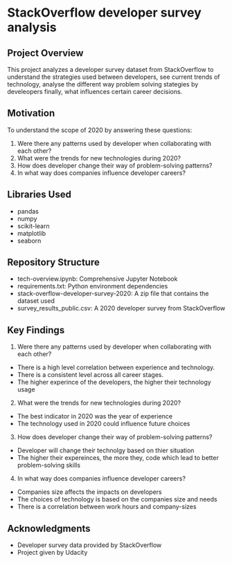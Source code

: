 # StackOverflow developer survey analysis
## Project Overview
This project analyzes a developer survey dataset from StackOverflow to understand the strategies used between developers, see current trends of technology, analyse the different way problem solving stategies by develeopers finally, what influences certain career decisions.

## Motivation
To understand the scope of 2020 by answering these questions:
1. Were there any patterns used by developer when collaborating with each other?
2. What were the trends for new technologies during 2020?
3. How does developer change their way of problem-solving patterns?
4. In what way does companies influence developer careers?

## Libraries Used
* pandas
* numpy
* scikit-learn
* matplotlib
* seaborn

## Repository Structure
* tech-overview.ipynb: Comprehensive Jupyter Notebook
* requirements.txt: Python environment dependencies
* stack-overflow-developer-survey-2020: A zip file that contains the dataset used
* survey_results_public.csv: A 2020 developer survey from StackOverflow

## Key Findings
1. Were there any patterns used by developer when collaborating with each other?
- There is a high level correlation between experience and technology.
- There is a consistent level across all career stages.
- The higher experince of the developers, the higher their technology usage

2. What were the trends for new technologies during 2020?
- The best indicator in 2020 was the year of experience
- The technology used in 2020 could influence future choices

3. How does developer change their way of problem-solving patterns?
- Developer will change their technolgy based on thier situation
- The higher their expereinces, the more they, code which lead to better problem-solving skills

4. In what way does companies influence developer careers?
- Companies size affects the impacts on developers
- The choices of technology is based on the companies size and needs
- There is a correlation between work hours and company-sizes

## Acknowledgments
* Developer survey data provided by StackOverflow
* Project given by Udacity
